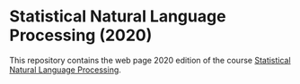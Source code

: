 # Statistical Natural Language Processing (2020)
This repository contains the web page
2020 edition of the course
[Statistical Natural Language Processing](https://snlp2020.github.io).

